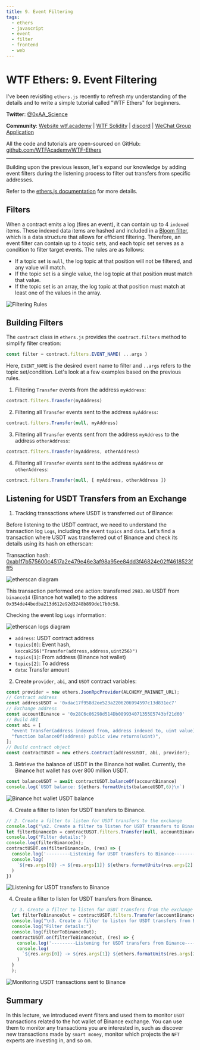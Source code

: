 ```yaml
---
title: 9. Event Filtering
tags:
  - ethers
  - javascript
  - event
  - filter
  - frontend
  - web
---
```


# WTF Ethers: 9. Event Filtering

I've been revisiting `ethers.js` recently to refresh my understanding of the details and to write a simple tutorial called "WTF Ethers" for beginners.

**Twitter**: [@0xAA_Science](https://twitter.com/0xAA_Science)

**Community**: [Website wtf.academy](https://wtf.academy) | [WTF Solidity](https://github.com/AmazingAng/WTF-Solidity) | [discord](https://discord.gg/5akcruXrsk) | [WeChat Group Application](https://docs.google.com/forms/d/e/1FAIpQLSe4KGT8Sh6sJ7hedQRuIYirOoZK_85miz3dw7vA1-YjodgJ-A/viewform?usp=sf_link)

All the code and tutorials are open-sourced on GitHub: [github.com/WTFAcademy/WTF-Ethers](https://github.com/WTFAcademy/WTF-Ethers)

-----

Building upon the previous lesson, let's expand our knowledge by adding event filters during the listening process to filter out transfers from specific addresses.

Refer to the [ethers.js documentation](https://docs.ethers.org/v6/api/contract/#ContractEvent) for more details.

## Filters

When a contract emits a log (fires an event), it can contain up to 4 `indexed` items. These indexed data items are hashed and included in a [Bloom filter](https://en.wikipedia.org/wiki/Bloom_filter), which is a data structure that allows for efficient filtering. Therefore, an event filter can contain up to `4` topic sets, and each topic set serves as a condition to filter target events. The rules are as follows:

- If a topic set is `null`, the log topic at that position will not be filtered, and any value will match.
- If the topic set is a single value, the log topic at that position must match that value.
- If the topic set is an array, the log topic at that position must match at least one of the values in the array.

![Filtering Rules](img/9-1.png)

## Building Filters
The `contract` class in `ethers.js` provides the `contract.filters` method to simplify filter creation:

```js
const filter = contract.filters.EVENT_NAME( ...args ) 
```

Here, `EVENT_NAME` is the desired event name to filter and `..args` refers to the topic set/condition. Let's look at a few examples based on the previous rules.

1. Filtering `Transfer` events from the address `myAddress`:
  ```js
  contract.filters.Transfer(myAddress)
  ```

2. Filtering all `Transfer` events sent to the address `myAddress`:
  ```js
  contract.filters.Transfer(null, myAddress)
  ```

3. Filtering all `Transfer` events sent from the address `myAddress` to the address `otherAddress`:
  ```js
  contract.filters.Transfer(myAddress, otherAddress)
  ```

4. Filtering all `Transfer` events sent to the address `myAddress` or `otherAddress`:
  ```js
  contract.filters.Transfer(null, [ myAddress, otherAddress ])
  ```

## Listening for USDT Transfers from an Exchange

1. Tracking transactions where USDT is transferred out of Binance:
  
Before listening to the USDT contract, we need to understand the transaction log `Logs`, including the event `topics` and `data`. Let's find a transaction where USDT was transferred out of Binance and check its details using its hash on etherscan:

Transaction hash: [0xab1f7b575600c4517a2e479e46e3af98a95ee84dd3f46824e02ff4618523fff5](https://etherscan.io/tx/0xab1f7b575600c4517a2e479e46e3af98a95ee84dd3f46824e02ff4618523fff5)

![etherscan diagram](img/9-2.png)

This transaction performed one action: transferred `2983.98` USDT from `binance14` (Binance hot wallet) to the address `0x354de44bedba213d612e92d3248b899de17b0c58`.

Checking the event log `Logs` information:

![etherscan logs diagram](img/9-3.png)

- `address`: USDT contract address
- `topics[0]`: Event hash, `keccak256("Transfer(address,address,uint256)")`
- `topics[1]`: From address (Binance hot wallet)
- `topics[2]`: To address
- `data`: Transfer amount

2. Create `provider`, `abi`, and `USDT` contract variables:

  ```js
  const provider = new ethers.JsonRpcProvider(ALCHEMY_MAINNET_URL);
  // Contract address
  const addressUSDT = '0xdac17f958d2ee523a2206206994597c13d831ec7'
  // Exchange address
  const accountBinance = '0x28C6c06298d514Db089934071355E5743bf21d60'
  // Build ABI
  const abi = [
    "event Transfer(address indexed from, address indexed to, uint value)",
    "function balanceOf(address) public view returns(uint)",
  ];
  // Build contract object
  const contractUSDT = new ethers.Contract(addressUSDT, abi, provider);
  ```

3. Retrieve the balance of USDT in the Binance hot wallet. Currently, the Binance hot wallet has over 800 million USDT.
  ```js
  const balanceUSDT = await contractUSDT.balanceOf(accountBinance)
  console.log(`USDT balance: ${ethers.formatUnits(balanceUSDT,6)}\n`)
  ```
  ![Binance hot wallet USDT balance](img/9-4.png)


4. Create a filter to listen for USDT transfers to Binance.

  ```js
  // 2. Create a filter to listen for USDT transfers to the exchange
  console.log("\n2. Create a filter to listen for USDT transfers to Binance")
  let filterBinanceIn = contractUSDT.filters.Transfer(null, accountBinance);
  console.log("Filter details:")
  console.log(filterBinanceIn);
  contractUSDT.on(filterBinanceIn, (res) => {
    console.log('---------Listening for USDT transfers to Binance--------');
    console.log(
      `${res.args[0]} -> ${res.args[1]} ${ethers.formatUnits(res.args[2],6)}`
    )
  })
  ```
  ![Listening for USDT transfers to Binance](img/9-5.png)

4. Create a filter to listen for USDT transfers from Binance.

  ```js
    // 3. Create a filter to listen for USDT transfers from the exchange
    let filterToBinanceOut = contractUSDT.filters.Transfer(accountBinance);
    console.log("\n3. Create a filter to listen for USDT transfers from Binance")
    console.log("Filter details:")
    console.log(filterToBinanceOut);
    contractUSDT.on(filterToBinanceOut, (res) => {
      console.log('---------Listening for USDT transfers from Binance--------');
      console.log(
        `${res.args[0]} -> ${res.args[1]} ${ethers.formatUnits(res.args[2],6)}`
      )
    }
    );
  ```
  ![Monitoring USDT transactions sent to Binance](img/9-6.png)

## Summary

In this lecture, we introduced event filters and used them to monitor `USDT` transactions related to the hot wallet of Binance exchange. You can use them to monitor any transactions you are interested in, such as discover new transactions made by `smart money`, monitor which projects the `NFT` experts are investing in, and so on.